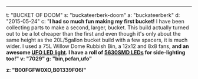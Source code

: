 ---
t: "BUCKET OF DOOM"
s: "buckateerberk-doom"
a: "buckateerberk"
d: "2015-05-24"
c: "<strong>I had so much fun making my first bucket!</strong> I have been collecting parts to make a second, larger, bucket. This build actually turned out to be a lot cheaper than the first and even though it's only about the same height as the 20L/5gallon bucket build with a few spacers, it is much wider. I used a 75L Willow Dome Rubbish Bin, a 12x12 and 8x8 fans, <strong>and an awesome <a href='https://amzn.to/36NO5zr'>UFO LED light</a>. I have a roll of <a href='http://www.amazon.com/gp/product/B00BPIWY28/ref=as_li_ss_tl?ie=UTF8&amp;camp=1789&amp;creative=390957&amp;creativeASIN=B00BPIWY28&amp;linkCode=as2&amp;tag=spacbuck-20'>5630SMD LEDs</a> for side-lighting too!"
v: "7029"
g: "bin,pcfan,ufo"

z: "B00FGFW0XO,B01339F06I"
